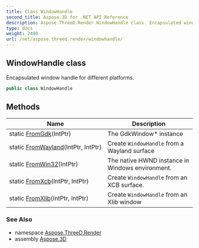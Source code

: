 ```yaml
---
title: Class WindowHandle
second_title: Aspose.3D for .NET API Reference
description: Aspose.ThreeD.Render.WindowHandle class. Encapsulated window handle for different platforms
type: docs
weight: 2490
url: /net/aspose.threed.render/windowhandle/
---
```

## WindowHandle class

Encapsulated window handle for different platforms.

```csharp
public class WindowHandle
```

## Methods

| Name | Description |
| --- | --- |
| static [FromGdk](../../aspose.threed.render/windowhandle/fromgdk/)(IntPtr) | The GdkWindow* instance |
| static [FromWayland](../../aspose.threed.render/windowhandle/fromwayland/)(IntPtr, IntPtr) | Create `WindowHandle` from a Wayland surface |
| static [FromWin32](../../aspose.threed.render/windowhandle/fromwin32/)(IntPtr) | The native HWND instance in Windows environment. |
| static [FromXcb](../../aspose.threed.render/windowhandle/fromxcb/)(IntPtr, IntPtr) | Create `WindowHandle` from an XCB surface. |
| static [FromXlib](../../aspose.threed.render/windowhandle/fromxlib/)(IntPtr, IntPtr) | Create `WindowHandle` from an Xlib window |

### See Also

* namespace [Aspose.ThreeD.Render](../../aspose.threed.render/)
* assembly [Aspose.3D](../../)


